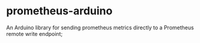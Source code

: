 # prometheus-arduino

An Arduino library for sending prometheus metrics directly to a Prometheus remote write endpoint;